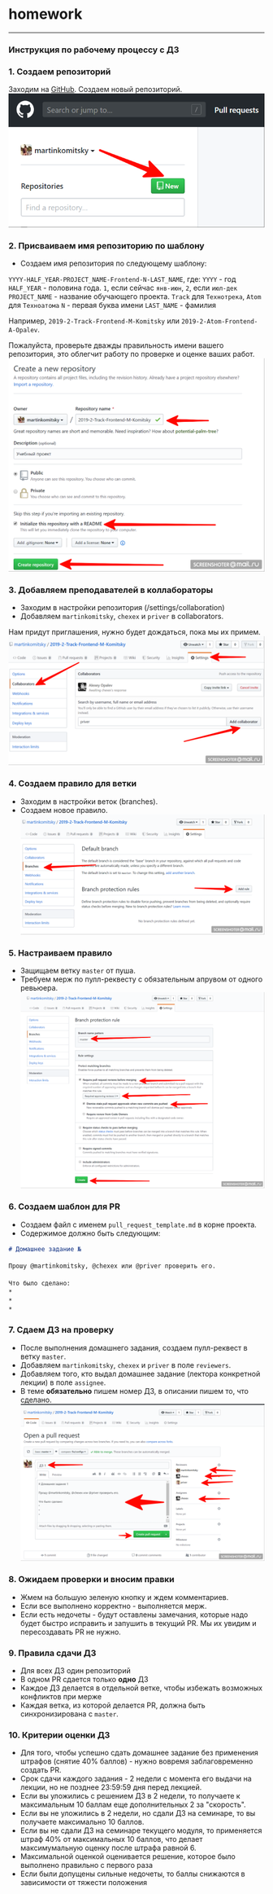 # homework
___
### Инструкция по рабочему процессу с ДЗ

### 1. Создаем репозиторий
Заходим на [GitHub](https://github.com/). Создаем новый репозиторий.
![create new repo](images/1.png)

### 2. Присваиваем имя репозиторию по шаблону
* Создаем имя репозитория по следующему шаблону:

`YYYY-HALF_YEAR-PROJECT_NAME-Frontend-N-LAST_NAME`, где:
`YYYY` - год
`HALF_YEAR` - половина года. `1`, если сейчас `янв-июн`, `2`, если `июл-дек`
`PROJECT_NAME` - название обучающего проекта. `Track` для `Технотрека`, `Atom` для `Техноатома`
`N` - первая буква имени
`LAST_NAME` - фамилия

Например, `2019-2-Track-Frontend-M-Komitsky` или `2019-2-Atom-Frontend-A-Opalev`.

Пожалуйста, проверьте дважды правильность имени вашего репозитория, это облегчит работу по проверке и оценке ваших работ.
![set name](images/2.png)

### 3. Добавляем преподавателей в коллабораторы
 * Заходим в настройки репозитория (/settings/collaboration)
 * Добавляем `martinkomitsky`, `chexex` и `priver` в collaborators.

 Нам придут приглашения, нужно будет дождаться, пока мы их примем.
![collaborators](images/3.png)

### 4. Создаем правило для ветки
* Заходим в настройки веток (branches).
* Создаем новое правило.
![rule](images/4.png)

### 5. Настраиваем правило
* Защищаем ветку `master` от пуша.
* Требуем мерж по пулл-реквесту с обязательным апрувом от одного ревьюера.
![rule](images/5.png)

### 6. Создаем шаблон для PR
* Создаем файл с именем `pull_request_template.md` в корне проекта.
* Содержимое должно быть следующим:
```md
# Домашнее задание №

Прошу @martinkomitsky, @chexex или @priver проверить его.

Что было сделано:
*
*
*

```

### 7. Сдаем ДЗ на проверку
* После выполнения домашнего задания, создаем пулл-реквест в ветку `master`.
* Добавляем `martinkomitsky`, `chexex` и `priver` в поле `reviewers`.
* Добавляем того, кто выдал домашнее задание (лектора конкретной лекции) в поле `assignee`.
* В теме **обязательно** пишем номер ДЗ, в описании пишем то, что сделано.
![hw pr](images/7.png)



### 8. Ожидаем проверки и вносим правки
 * Жмем на большую зеленую кнопку и ждем комментариев.
 * Если все выполнено корректно - выполняется мерж.
 * Если есть недочеты - будут оставлены замечания, которые надо будет быстро исправить и запушить в текущий PR. Мы их увидим и пересоздавать PR не нужно.

### 9. Правила сдачи ДЗ
* Для всех ДЗ один репозиторий
* В одном PR сдается только **одно** ДЗ
* Каждое ДЗ делается в отдельной ветке, чтобы избежать возможных конфликтов при мерже
* Каждая ветка, из которой делается PR, должна быть синхронизирована с `master`.

### 10. Критерии оценки ДЗ
* Для того, чтобы успешно сдать домашнее задание без применения штрафов (снятие 40% баллов) - нужно вовремя заблаговременно создать PR.
* Срок сдачи каждого задания - 2 недели с момента его выдачи на лекции, но не позднее 23:59:59 дня перед лекцией.
* Если вы уложились с решением ДЗ в 2 недели, то получаете к максимальным 10 баллам еще дополнительных 2 за "скорость".
* Если вы не уложились в 2 недели, но сдали ДЗ на семинаре, то вы получаете максимально 10 баллов.
* Если вы не сдали ДЗ на семинаре текущего модуля, то применяется штраф 40% от максимальных 10 баллов, что делает максимумальную оценку после штрафа равной 6.
* Максимальной оценкой оценивается решение, которое было выполнено правильно с первого раза
* Если были допущены сильные недочеты, то баллы снижаются в зависимости от тяжести положения
